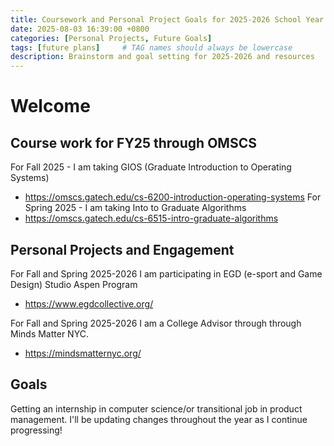 ```yaml
---
title: Coursework and Personal Project Goals for 2025-2026 School Year
date: 2025-08-03 16:39:00 +0800
categories: [Personal Projects, Future Goals]
tags: [future plans]     # TAG names should always be lowercase
description: Brainstorm and goal setting for 2025-2026 and resources
---
```



# Welcome

## Course work for FY25 through OMSCS 

For Fall 2025 - I am taking GIOS (Graduate Introduction to Operating Systems)
- https://omscs.gatech.edu/cs-6200-introduction-operating-systems
For Spring 2025 - I am taking Into to Graduate Algorithms
- https://omscs.gatech.edu/cs-6515-intro-graduate-algorithms

## Personal Projects and Engagement 
For Fall and Spring 2025-2026 I am participating in EGD (e-sport and Game Design) Studio Aspen Program 
- https://www.egdcollective.org/

For Fall and Spring 2025-2026 I am a College Advisor through through Minds Matter NYC. 
- https://mindsmatternyc.org/

## Goals
Getting an internship in computer science/or transitional job in product management.
I'll be updating changes throughout the year as I continue progressing! 

